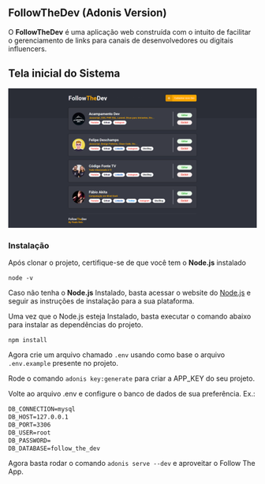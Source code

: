 
## FollowTheDev (Adonis Version)

O **FollowTheDev** é uma aplicação web construída com o intuito de facilitar o gerenciamento de links para canais de desenvolvedores ou digitais influencers.

## Tela inicial do Sistema

<p align="center"><img src="https://github.com/PHPauloReis/FollowTheDev/blob/main/github/sample.png?raw=true" width="600"></p>


### Instalação

Após clonar o projeto, certifique-se de que você tem o **Node.js** instalado

    node -v

Caso não tenha o **Node.js** Instalado, basta acessar o website do [Node.js](https://nodejs.org/en/) e seguir as instruções de instalação para a sua plataforma.

Uma vez que o Node.js esteja Instalado, basta executar o comando abaixo para instalar as dependências do projeto.

    npm install

Agora crie um arquivo chamado `.env` usando como base o arquivo `.env.example` presente no projeto.

Rode o comando `adonis key:generate` para criar a APP_KEY do seu projeto.

Volte ao arquivo .env e configure o banco de dados de sua preferência. Ex.:

    DB_CONNECTION=mysql
    DB_HOST=127.0.0.1
    DB_PORT=3306
    DB_USER=root
    DB_PASSWORD=
    DB_DATABASE=follow_the_dev

Agora basta rodar o comando `adonis serve --dev` e aproveitar o Follow The App.
